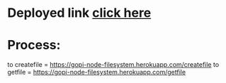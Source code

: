 # Deployed link [click here](https://gopi-node-filesystem.herokuapp.com)

# Process:

to createfile = https://gopi-node-filesystem.herokuapp.com/createfile
to getfile = https://gopi-node-filesystem.herokuapp.com/getfile
